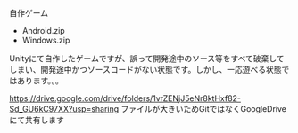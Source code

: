自作ゲーム
* Android.zip
* Windows.zip

 Unityにて自作したゲームですが、誤って開発途中のソース等をすべて破棄してしまい、開発途中かつソースコードがない状態です。しかし、一応遊べる状態ではあります。。。

https://drive.google.com/drive/folders/1vrZENjJ5eNr8ktHxf82-Sd_GU6kC97XX?usp=sharing
ファイルが大きいためGitではなくGoogleDriveにて共有します